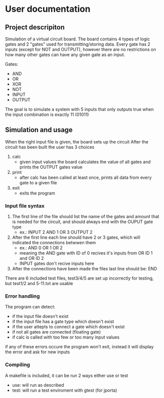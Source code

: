 # User documentation

## Project descripiton
Simulation of a virtual circuit board.
The board contains 4 types of logic gates and 2 "gates" used for transmitting/storing data.
Every gate has 2 inputs (except for NOT and OUTPUT), however there are no restrictions on how many other gates can have any given gate as an input.

Gates:
- AND
- OR
- XOR
- NOT
- INPUT
- OUTPUT

The goal is to simulate a system with 5 inputs that only outputs true when the input combination is exactly 11 (01011)

## Simulation and usage
When the right input file is given, the board sets up the circuit
After the circuit has been built the user has 3 choices
1. calc
    - given input values the board calculates the value of all gates and prints the OUTPUT gates value
2. print
    - after calc has been called at least once, prints all data from every gate to a given file
3. exit
    - exits the program

### Input file syntax
1. The first line of the file should list the name of the gates and amount that is needed for the circuit, and should always end with the OUPUT gate type
    - ex.: INPUT 2 AND 1 OR 3 OUTPUT 2
2. After the first line each line should have 2 or 3 gates, which will indicated the connections betwwen them
    - ex.: AND 0 OR 1 OR 2
    - meaning the AND gate with ID of 0 recives it's inputs from OR ID 1 and OR ID 2
    - INPUT gates don't recive inputs here
3. After the connections have been made the files last line should be: END

There are 6 included test files, test3/4/5 are set up incorrectly for testing, but test1/2 and 5-11.txt are usable


### Error handling
The program can detect:
- if the input file doesn't exist
- if the input file has a gate type which doesn't exist
- if the user attepts to connect a gate which doesn't exist
- if not all gates are connected (floating gate)
- if calc is called with too few or too many input values

if any of these errors occure the program won't exit, instead it will display the error and ask for new inputs

### Compiling
A makefile is included, it can be run 2 ways either use or test
- use: will run as described
- test: will run a test enviroment with gtest (for jporta)